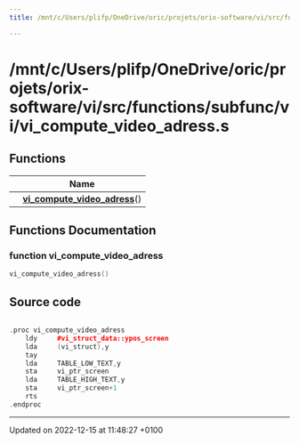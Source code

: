 ```yaml
---
title: /mnt/c/Users/plifp/OneDrive/oric/projets/orix-software/vi/src/functions/subfunc/vi/vi_compute_video_adress.s

---
```


# /mnt/c/Users/plifp/OneDrive/oric/projets/orix-software/vi/src/functions/subfunc/vi/vi_compute_video_adress.s



## Functions

|                | Name           |
| -------------- | -------------- |
| | **[vi_compute_video_adress](Files/vi__compute__video__adress_8s.md#function-vi-compute-video-adress)**() |


## Functions Documentation

### function vi_compute_video_adress

```cpp
vi_compute_video_adress()
```




## Source code

```cpp

.proc vi_compute_video_adress
    ldy     #vi_struct_data::ypos_screen
    lda     (vi_struct),y
    tay
    lda     TABLE_LOW_TEXT,y
    sta     vi_ptr_screen
    lda     TABLE_HIGH_TEXT,y
    sta     vi_ptr_screen+1
    rts
.endproc
```


-------------------------------

Updated on 2022-12-15 at 11:48:27 +0100
